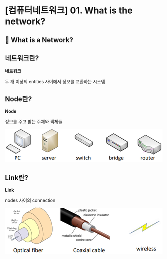 # [컴퓨터네트워크] 01. What is the network?

<aside>

# 💖 What is a Network?

</aside>

## 네트워크란?

<aside>

**네트워크** 

두 개 이상의 entities 사이에서 정보를 교환하는 시스템

</aside>

## Node란?

<aside>

**Node** 

정보를 주고 받는 주체와 객체들

</aside>

![image.png](%5B%E1%84%8F%E1%85%A5%E1%86%B7%E1%84%91%E1%85%B2%E1%84%90%E1%85%A5%E1%84%82%E1%85%A6%E1%84%90%E1%85%B3%E1%84%8B%E1%85%AF%E1%84%8F%E1%85%B3%5D%2001%20What%20is%20the%20network%201843f66f522580898d3ceda00f603c3b/image.png)

## Link란?

<aside>

**Link** 

nodes 사이의 connection

</aside>

![image.png](%5B%E1%84%8F%E1%85%A5%E1%86%B7%E1%84%91%E1%85%B2%E1%84%90%E1%85%A5%E1%84%82%E1%85%A6%E1%84%90%E1%85%B3%E1%84%8B%E1%85%AF%E1%84%8F%E1%85%B3%5D%2001%20What%20is%20the%20network%201843f66f522580898d3ceda00f603c3b/image%201.png)